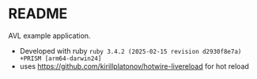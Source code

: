 # README

AVL example application. 

* Developed with ruby `ruby 3.4.2 (2025-02-15 revision d2930f8e7a) +PRISM [arm64-darwin24]`
* uses https://github.com/kirillplatonov/hotwire-livereload for hot reload
